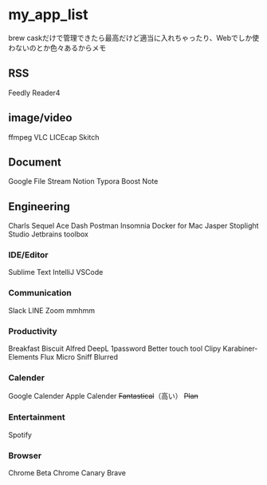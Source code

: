 # my_app_list
brew caskだけで管理できたら最高だけど適当に入れちゃったり、Webでしか使わないのとか色々あるからメモ


## RSS
Feedly
Reader4

## image/video
ffmpeg
VLC
LICEcap
Skitch

## Document
Google File Stream
Notion
Typora
Boost Note

## Engineering
Charls
Sequel Ace
Dash
Postman
Insomnia
Docker for Mac
Jasper
Stoplight Studio
Jetbrains toolbox

### IDE/Editor
Sublime Text
IntelliJ
VSCode

### Communication
Slack
LINE
Zoom
mmhmm

### Productivity
Breakfast
Biscuit
Alfred
DeepL
1password
Better touch tool
Clipy
Karabiner-Elements
Flux
Micro Sniff
Blurred

### Calender
Google Calender
Apple Calender
~~Fantastical~~（高い）
~~Plan~~

### Entertainment
Spotify

### Browser
Chrome Beta
Chrome Canary
Brave

